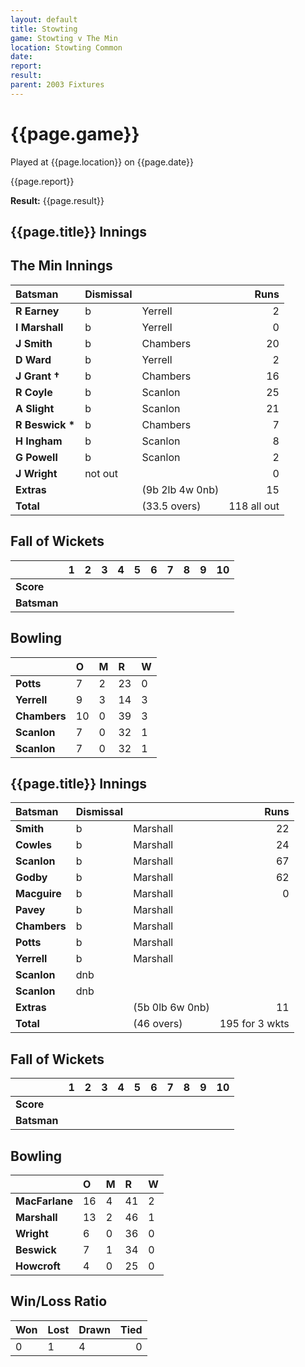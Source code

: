 ```yaml
---
layout: default
title: Stowting
game: Stowting v The Min
location: Stowting Common
date: 
report: 
result: 
parent: 2003 Fixtures
---
```


# {{page.game}}

Played at {{page.location}} on {{page.date}}

{{page.report}}

**Result:** {{page.result}}

## {{page.title}} Innings

## The Min Innings

| Batsman | Dismissal |  | Runs |
|:---|:---|---|---:|
| **R Earney** | b | Yerrell | 2 |
| **I Marshall** | b | Yerrell | 0 |
| **J Smith** | b | Chambers | 20 |
| **D Ward** | b | Yerrell | 2 |
| **J Grant &#8224;** | b | Chambers | 16 |
| **R Coyle** | b | Scanlon | 25 |
| **A Slight** | b | Scanlon | 21 |
| **R Beswick &#42;** | b | Chambers | 7 |
| **H Ingham** | b | Scanlon | 8 |
| **G Powell** | b | Scanlon | 2 |
| **J Wright** | not out |  | 0 |
| **Extras** | | (9b 2lb 4w 0nb) | 15 |
| **Total** | | (33.5 overs) | 118 all out |

## Fall of Wickets

| | 1 | 2 | 3 | 4 | 5 | 6 | 7 | 8 | 9 | 10 |
|---|:---:|:---:|:---:|:---:|:---:|:---:|:---:|:---:|:---:|:---:|
| **Score** |  |  |  |  |  |  |  |  |  |  |
| **Batsman** |  |  |  |  |  |  |  |  |  |  |

## Bowling

| | O | M | R | W |
|---|:---|:---|:---|:---|
| **Potts** | 7 | 2 | 23 | 0 |
| **Yerrell** | 9 | 3 | 14 | 3 |
| **Chambers** | 10 | 0 | 39 | 3 |
| **Scanlon** | 7 | 0 | 32 | 1 |
| **Scanlon** | 7 | 0 | 32 | 1 |

## {{page.title}} Innings

| Batsman | Dismissal |  | Runs |
|:---|:---|---|---:|
| **Smith** | b | Marshall | 22 |
| **Cowles** | b | Marshall | 24 |
| **Scanlon** | b | Marshall | 67 |
| **Godby** | b | Marshall | 62 |
| **Macguire** | b | Marshall | 0 |
| **Pavey** | b | Marshall  |  |
| **Chambers** | b | Marshall |  |
| **Potts** | b | Marshall |  |
| **Yerrell** | b | Marshall |  |
| **Scanlon** | dnb |  |  |
| **Scanlon** | dnb |  |  |
| **Extras** | | (5b 0lb 6w 0nb) | 11 |
| **Total** | | (46 overs) | 195 for 3 wkts |

## Fall of Wickets

| | 1 | 2 | 3 | 4 | 5 | 6 | 7 | 8 | 9 | 10 |
|---|:---:|:---:|:---:|:---:|:---:|:---:|:---:|:---:|:---:|:---:|
| **Score** |  |  |  |  |  |  |  |  |  |  |
| **Batsman** |  |  |  |  |  |  |  |  |  |  |

## Bowling

| | O | M | R | W |
|---|:---|:---|:---|:---|
| **MacFarlane** | 16 | 4 | 41 | 2 |
| **Marshall** | 13 | 2 | 46 | 1 |
| **Wright** | 6 | 0 | 36 | 0 |
| **Beswick** | 7 | 1 | 34 | 0 |
| **Howcroft** | 4 | 0 | 25 | 0 |

## Win/Loss Ratio

| Won | Lost | Drawn | Tied |
|:---|:---|:---|---:|
| 0 | 1 | 4 | 0 |